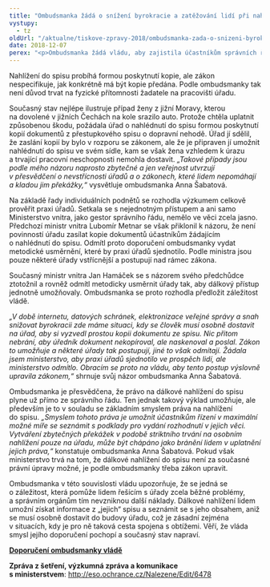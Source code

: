 ```yaml
---
title: "Ombudsmanka žádá o snížení byrokracie a zatěžování lidí při nahlížení do spisů"
vystupy:
  - tz
oldUrl: "/aktualne/tiskove-zpravy-2018/ombudsmanka-zada-o-snizeni-byrokracie-a-zatezovani-lidi-pri-nahlizeni-do-spisu"
date: 2018-12-07
perex: "<p>Ombudsmanka žádá vládu, aby zajistila účastníkům správních řízení možnost dálkově nahlížet do spisu formou pořízení a zaslání kopií. Úřady v současnosti nejsou jednotné, některé na žádost kopie ze správních spisů posílají, jiné trvají na tom, že to zákon neumožňuje a že se žadatel musí na úřad dostavit osobně. Ministerstvo vnitra odmítá špatnou správní praxi rozdílného přístupu napravit, proto  se ombudsmanka obrací na vládu, aby dálkové nahlížení do spisů jednoznačně umožnila změnou zákona.</p>"
---
```


<!-- imported from the old website -->

<p>Nahlížení do spisu probíhá formou poskytnutí kopie, ale zákon nespecifikuje, jak konkrétně má být kopie předána. Podle ombudsmanky tak není důvod trvat na fyzické přítomnosti žadatele na pracovišti úřadu. </p> <p>Současný stav nejlépe ilustruje případ ženy z jižní Moravy, kterou na dovolené v jižních Čechách na kole srazilo auto. Protože chtěla uplatnit způsobenou škodu, požádala úřad o nahlédnutí do spisu formou poskytnutí kopií dokumentů z přestupkového spisu o dopravní nehodě. Úřad jí sdělil, že zaslání kopií by bylo v rozporu se zákonem, ale že je připraven jí umožnit nahlédnutí do spisu ve svém sídle, kam se však žena vzhledem k úrazu a trvající pracovní neschopnosti nemohla dostavit.<i> „Takové případy jsou podle mého názoru naprosto zbytečné a jen veřejnost utvrzují v přesvědčení o nevstřícnosti úřadů a o zákonech, které lidem nepomáhají a kladou jim překážky,“</i> vysvětluje ombudsmanka Anna Šabatová.</p> <p>Na základě řady individuálních podnětů se rozhodla výzkumem celkově prověřit praxi úřadů. Setkala se s nejednotným přístupem a ani samo Ministerstvo vnitra, jako gestor správního řádu, nemělo ve věci zcela jasno. Předchozí ministr vnitra Lubomír Metnar se však přiklonil k názoru, že není povinností úřadu zasílat kopie dokumentů účastníkům žádajícím o nahlédnutí do spisu. Odmítl proto doporučení ombudsmanky vydat metodické usměrnění, které by praxi úřadů sjednotilo. Podle ministra jsou pouze některé úřady vstřícnější a postupují nad rámec zákona.</p> <p>Současný ministr vnitra Jan Hamáček se s názorem svého předchůdce ztotožnil a rovněž odmítl metodicky usměrnit úřady tak, aby dálkový přístup jednotně umožňovaly. Ombudsmanka se proto rozhodla předložit záležitost vládě.</p> <p><i>„V době internetu, datových schránek, elektronizace veřejné správy a snah snižovat byrokracii zde máme situaci, kdy se člověk musí osobně dostavit na úřad, aby si vyzvedl prostou kopii dokumentu ze spisu. Nic přitom nebrání, aby úředník dokument nekopíroval, ale naskenoval a poslal. Zákon to umožňuje a některé úřady tak postupují, jiné to však odmítají. Žádala jsem ministerstvo, aby praxi úřadů sjednotilo ve prospěch lidí, ale ministerstvo odmítlo. Obracím se proto na vládu, aby tento postup výslovně upravila zákonem,“</i> shrnuje svůj názor ombudsmanka Anna Šabatová.</p> <p>Ombudsmanka je přesvědčena, že právo na dálkové nahlížení do spisu plyne už přímo ze správního řádu. Ten jednak takový výklad umožňuje, ale především je to v souladu se základním smyslem práva na nahlížení do spisu. <i>„Smyslem tohoto práva je umožnit účastníkům řízení v maximální možné míře se seznámit s podklady pro vydání rozhodnutí v jejich věci. Vytváření zbytečných překážek v podobě striktního trvání na osobním nahlížení pouze na úřadu, může být chápáno jako bránění lidem v uplatnění jejich práva,“</i> konstatuje ombudsmanka Anna Šabatová. Pokud však ministerstvo trvá na tom, že dálkové nahlížení do spisu není za současné právní úpravy možné, je podle ombudsmanky třeba zákon upravit.</p><p> Ombudsmanka v této souvislosti vládu upozorňuje, že se jedná se o záležitost, která pomůže lidem řešícím s úřady zcela běžné problémy, a správním orgánům tím nevzniknou další náklady. Dálkové nahlížení lidem umožní získat informace z „jejich“ spisu a seznámit se s jeho obsahem, aniž se musí osobně dostavit do budovy úřadu, což je zásadní zejména v situacích, kdy je pro ně taková cesta spojena s obtížemi. Věří, že vláda smysl jejího doporučení pochopí a současný stav napraví.</p><p><b><a href="https://ochrance.cz/uploads-import/ESO/15_2017_SZD_MS_doporuceni_ke_zmene_SR.pdf" target="_blank">Doporučení ombudsmanky vládě</a></b></p><p><b>Zpráva z šetření, výzkumná zpráva a komunikace s ministerstvem</b>: <a title="Otevření do nového okna" href="http://eso.ochrance.cz/Nalezene/Edit/6478" target="_blank">http://eso.ochrance.cz/Nalezene/Edit/6478</a> </p><p></p>
